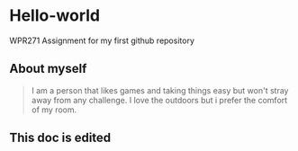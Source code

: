 # Hello-world
WPR271 Assignment for my first github repository

## About myself
> I am a person that likes games and taking things easy but won't stray away from any challenge. I love the outdoors but i prefer the comfort of my room.

## This doc is edited
